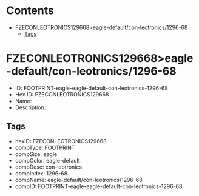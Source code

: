 



Contents
========

* [FZECONLEOTRONICS129668>eagle-default/con-leotronics/1296-68](#fzeconleotronics129668eagle-defaultcon-leotronics1296-68)
	* [Tags](#tags)

# FZECONLEOTRONICS129668>eagle-default/con-leotronics/1296-68

- ID: FOOTPRINT-eagle-eagle-default-con-leotronics-1296-68
- Hex ID: FZECONLEOTRONICS129668
- Name: 
- Description: 

## Tags

- hexID: FZECONLEOTRONICS129668
- oompType: FOOTPRINT
- oompSize: eagle
- oompColor: eagle-default
- oompDesc: con-leotronics
- oompIndex: 1296-68
- oompName: eagle-default/con-leotronics/1296-68
- oompID: FOOTPRINT-eagle-eagle-default-con-leotronics-1296-68
